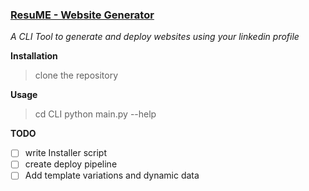 ### [ResuME - Website Generator ](https://github.com/ishita1805/ResuME)
*A CLI Tool to generate and deploy websites using your linkedin profile*

**Installation**
> clone the repository

**Usage**
> cd CLI
> python main.py --help

**TODO**
 - [ ] write Installer script 
 - [ ] create deploy pipeline
 - [ ] Add template variations and dynamic data
